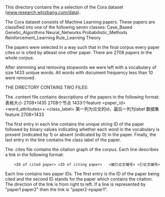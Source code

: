 This directory contains the a selection of the Cora dataset (www.research.whizbang.com/data).

The Cora dataset consists of Machine Learning papers. These papers are classified into one of the following seven classes:
Case_Based
Genetic_Algorithms
Neural_Networks
Probabilistic_Methods
Reinforcement_Learning
Rule_Learning
Theory

The papers were selected in a way such that in the final corpus every paper cites or is cited by atleast one other paper. There are 2708 papers in the whole corpus.

After stemming and removing stopwords we were left with a vocabulary of size 1433 unique words. All words with document frequency less than 10 were removed.


THE DIRECTORY CONTAINS TWO FILES:

The .content file contains descriptions of the papers in the following format:
表格大小 2708*1435 2708个节点 1433个feature
		<paper_id> <word_attributes>+ <class_label>
第一列为论文的id，最后一列为label  数据集feature 2708×1433

    


The first entry in each line contains the unique string ID of the paper followed by binary values indicating whether each word in the vocabulary is present (indicated by 1) or absent (indicated by 0) in the paper. Finally, the last entry in the line contains the class label of the paper.

The .cites file contains the citation graph of the corpus. Each line describes a link in the following format:

		<ID of cited paper> <ID of citing paper>   <被引论文编号> <引论文编号>

Each line contains two paper IDs. The first entry is the ID of the paper being cited and the second ID stands for the paper which contains the citation. The direction of the link is from right to left. If a line is represented by "paper1 paper2" then the link is "paper2->paper1". 